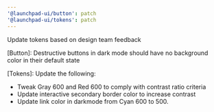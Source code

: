 ```yaml
---
'@launchpad-ui/button': patch
'@launchpad-ui/tokens': patch
---
```


Update tokens based on design team feedback

[Button]: Destructive buttons in dark mode should have no background color in their default state

[Tokens]: Update the following:

- Tweak Gray 600 and Red 600 to comply with contrast ratio criteria
- Update interactive secondary border color to increase contrast
- Update link color in darkmode from Cyan 600 to 500.
